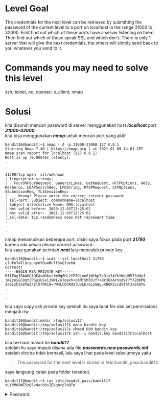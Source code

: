# Level Goal
The credentials for the next level can be retrieved by submitting the password of the current level to a port on localhost in the range 31000 to 32000. First find out which of these ports have a server listening on them. Then find out which of those speak SSL and which don’t. There is only 1 server that will give the next credentials, the others will simply send back to you whatever you send to it.

# Commands you may need to solve this level
ssh, telnet, nc, openssl, s_client, nmap

# Solusi
kita disuruh mencari password di server menggunakan host ***localhost*** port ***31000-32000***\
kita bisa menggunakan ***nmap*** untuk mencari port yang aktif
```
bandit16@bandit:~$ nmap - A -p 31000-32000 127.0.0.1
Starting Nmap 7.40 ( https://nmap.org ) at 2021-01-05 14:01 CET
Nmap scan report for localhost (127.0.0.1)
Host is up (0.00036s latency).
.
.
.
31790/tcp open  ssl/unknown
| fingerprint-strings: 
|   FourOhFourRequest, GenericLines, GetRequest, HTTPOptions, Help, Kerberos, LDAPSearchReq, LPDString, RTSPRequest, SIPOptions, SSLSessionReq, TLSSessionReq: 
|_    Wrong! Please enter the correct current password
| ssl-cert: Subject: commonName=localhost
| Subject Alternative Name: DNS:localhost
| Not valid before: 2020-12-03T12:25:02
|_Not valid after:  2021-12-03T12:25:02
|_ssl-date: TLS randomness does not represent time
.
.
.
```
nmap menampilkan beberapa port, disini saya fokus pada port ***31790*** karena ada pesan please correct password.\
lalu saya gunakan perintah ***ncat*** lalu munculah private key
```
bandit16@bandit:~$ ncat --ssl localhost 31790
cluFn7wTiGryunymYOu4RcffSxQluehd
Correct!
-----BEGIN RSA PRIVATE KEY-----
MIIEogIBAAKCAQEAvmOkuifmMg6HL2YPIOjon6iWfbp7c3jx34YkYWqUH57SUdyJ
imZzeyGC0gtZPGujUSxiJSWI/oTqexh+cAMTSMlOJf7+BrJObArnxd9Y7YT2bRPQ
Ja6Lzb558YW3FZl87ORiO+rW4LCDCNd2lUvLE/GL2GWyuKN0K5iCd5TbtJzEkQTu
.
.
.
```
lalu saya copy ssh private key setelah itu saya buat file dan set permissions menjadi r/w
```
bandit16@bandit:mkdir /tmp/solusi17
bandit16@bandit:/tmp/solusi17$ nano bandit.key
bandit16@bandit:/tmp/solusi17$ chmod 600 bandit.key
bandit16@bandit:/tmp/solusi17$ ssh -i bandit.key bandit17@localhost
```
lalu berhasil masuk ke ***bandit17***\
setelah itu saya masuk disana ada file ***passwords.new passwords.old*** setelah dicoba tidak berhasil, lalu saya lihat pada level sebelumnya yaitu 

>The password for the next level is stored in /etc/bandit_pass/bandit14

saya langsung cetak pada folder tersebut.
```
bandit17@bandit:~$ cat /etc/bandit_pass/bandit17
xLYVMN9WE5zQ5vHacb0sZEVqbrp7nBTn
```
<details>
<summary>Password</summary>
xLYVMN9WE5zQ5vHacb0sZEVqbrp7nBTn
</details>